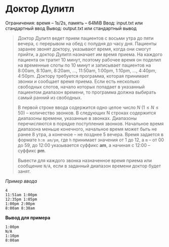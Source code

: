 # Доктор Дулитл

Ограничения: время – 1s/2s, память – 64MiB Ввод: input.txt или стандартный ввод Вывод: output.txt или стандартный вывод

> Доктор Дулитл ведет прием пациентов с восьми утра до пяти вечера, с перерывом на обед с полудня до часу дня. Пациенты заранее звонят доктору, указывают время, когда они смогут прийти, а доктор Дулитл назначает им время приема. На каждого пациента он тратит 10 минут, поэтому рабочее время он поделил на временные слоты по 10 минут и записывает пациентов на 8:00am, 8:10am, 8:20am, …, 11:50am, 1:00pm, 1:10pm, …, 4:40pm, 4:50pm. Доктору требуется программа, которая принимает звонки и сообщает время приема. Если есть несколько свободных слотов, начало которых попадает в указанный пациентом диапазон времени, то программа должна выбирать самый ранний из свободных.
>
> В первой строке ввода содержится одно целое число $N$ $(1≤N≤50)$ – количество звонков. В следующих N строках содержится диапазоны времени, указанные в звонках. Диапазоны перечисляются в порядке поступления звонков. Начальное время диапазона меньше конечного, начальное время может быть не ранее 8 утра, а конечное – не позднее 5 вечера. Время задается в формате `h:m am/pm`, где `h` принимает значения от 1 до 12, а `m` – от 00 до 59, до 12:00 указывается суффикс **am**, а начиная с 12:00 – суффикс **pm**.
>
> Вывести для каждого звонка назначенное время приема или сообщение `N/A`, если в заданный диапазон времени доктор будет занят.

*Пример ввода*
```
4
11:51am 1:00pm
12:35pm 1:05pm
1:00pm 2:00pm
8:00am 8:30am
```
**Вывод для примера**
```
1:00pm
N/A
1:10pm
8:00am
```
